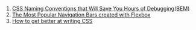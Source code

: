 1. [CSS Naming Conventions that Will Save You Hours of Debugging(BEM)](https://medium.freecodecamp.org/css-naming-conventions-that-will-save-you-hours-of-debugging-35cea737d849)
2. [The Most Popular Navigation Bars created with Flexbox](https://medium.com/flexbox-and-grids/the-most-popular-navigation-bars-created-with-flexbox-6c0f59f55686)
3. [How to get better at writing CSS](https://medium.freecodecamp.org/how-to-get-better-at-writing-css-a1732c32a72f)
